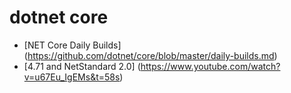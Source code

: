 # dotnet core

* [NET Core Daily Builds] (https://github.com/dotnet/core/blob/master/daily-builds.md)
* [4.71 and NetStandard 2.0] (https://www.youtube.com/watch?v=u67Eu_IgEMs&t=58s)
